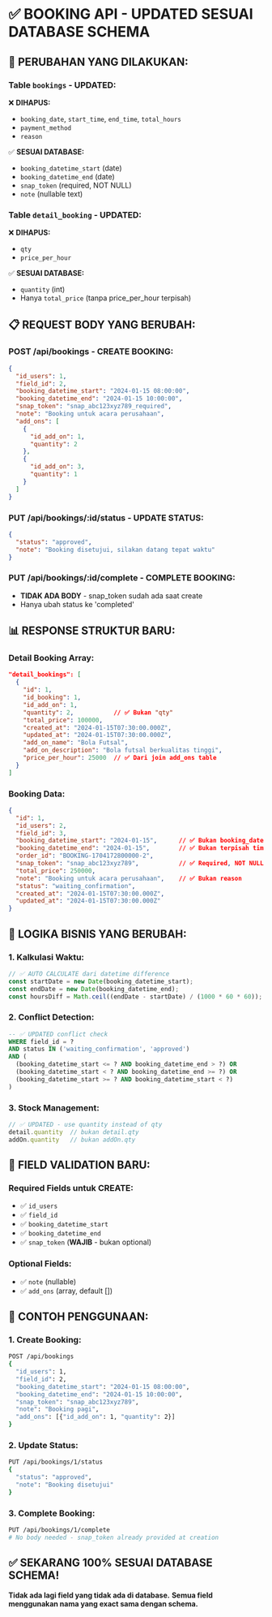 # ✅ BOOKING API - UPDATED SESUAI DATABASE SCHEMA

## 🔄 **PERUBAHAN YANG DILAKUKAN:**

### **Table `bookings` - UPDATED:**
❌ **DIHAPUS:**
- `booking_date`, `start_time`, `end_time`, `total_hours`
- `payment_method` 
- `reason`

✅ **SESUAI DATABASE:**
- `booking_datetime_start` (date)
- `booking_datetime_end` (date) 
- `snap_token` (required, NOT NULL)
- `note` (nullable text)

### **Table `detail_booking` - UPDATED:**
❌ **DIHAPUS:**
- `qty` 
- `price_per_hour`

✅ **SESUAI DATABASE:**
- `quantity` (int)
- Hanya `total_price` (tanpa price_per_hour terpisah)

## 📋 **REQUEST BODY YANG BERUBAH:**

### **POST /api/bookings - CREATE BOOKING:**
```json
{
  "id_users": 1,
  "field_id": 2,
  "booking_datetime_start": "2024-01-15 08:00:00",
  "booking_datetime_end": "2024-01-15 10:00:00",
  "snap_token": "snap_abc123xyz789_required",
  "note": "Booking untuk acara perusahaan",
  "add_ons": [
    {
      "id_add_on": 1,
      "quantity": 2
    },
    {
      "id_add_on": 3,
      "quantity": 1
    }
  ]
}
```

### **PUT /api/bookings/:id/status - UPDATE STATUS:**
```json
{
  "status": "approved",
  "note": "Booking disetujui, silakan datang tepat waktu"
}
```

### **PUT /api/bookings/:id/complete - COMPLETE BOOKING:**
- **TIDAK ADA BODY** - snap_token sudah ada saat create
- Hanya ubah status ke 'completed'

## 📊 **RESPONSE STRUKTUR BARU:**

### **Detail Booking Array:**
```json
"detail_bookings": [
  {
    "id": 1,
    "id_booking": 1,
    "id_add_on": 1,
    "quantity": 2,           // ✅ Bukan "qty"
    "total_price": 100000,
    "created_at": "2024-01-15T07:30:00.000Z",
    "updated_at": "2024-01-15T07:30:00.000Z",
    "add_on_name": "Bola Futsal",
    "add_on_description": "Bola futsal berkualitas tinggi",
    "price_per_hour": 25000  // ✅ Dari join add_ons table
  }
]
```

### **Booking Data:**
```json
{
  "id": 1,
  "id_users": 2,
  "field_id": 3,
  "booking_datetime_start": "2024-01-15",      // ✅ Bukan booking_date
  "booking_datetime_end": "2024-01-15",        // ✅ Bukan terpisah time
  "order_id": "BOOKING-1704172800000-2",
  "snap_token": "snap_abc123xyz789",           // ✅ Required, NOT NULL
  "total_price": 250000,
  "note": "Booking untuk acara perusahaan",    // ✅ Bukan reason
  "status": "waiting_confirmation",
  "created_at": "2024-01-15T07:30:00.000Z",
  "updated_at": "2024-01-15T07:30:00.000Z"
}
```

## 🔧 **LOGIKA BISNIS YANG BERUBAH:**

### **1. Kalkulasi Waktu:**
```javascript
// ✅ AUTO CALCULATE dari datetime difference
const startDate = new Date(booking_datetime_start);
const endDate = new Date(booking_datetime_end);
const hoursDiff = Math.ceil((endDate - startDate) / (1000 * 60 * 60));
```

### **2. Conflict Detection:**
```sql
-- ✅ UPDATED conflict check
WHERE field_id = ? 
AND status IN ('waiting_confirmation', 'approved') 
AND (
  (booking_datetime_start <= ? AND booking_datetime_end > ?) OR
  (booking_datetime_start < ? AND booking_datetime_end >= ?) OR
  (booking_datetime_start >= ? AND booking_datetime_start < ?)
)
```

### **3. Stock Management:**
```javascript
// ✅ UPDATED - use quantity instead of qty
detail.quantity  // bukan detail.qty
addOn.quantity   // bukan addOn.qty
```

## 🎯 **FIELD VALIDATION BARU:**

### **Required Fields untuk CREATE:**
- ✅ `id_users`
- ✅ `field_id`
- ✅ `booking_datetime_start`
- ✅ `booking_datetime_end`
- ✅ `snap_token` (**WAJIB** - bukan optional)

### **Optional Fields:**
- ✅ `note` (nullable)
- ✅ `add_ons` (array, default [])

## 📝 **CONTOH PENGGUNAAN:**

### **1. Create Booking:**
```bash
POST /api/bookings
{
  "id_users": 1,
  "field_id": 2,
  "booking_datetime_start": "2024-01-15 08:00:00",
  "booking_datetime_end": "2024-01-15 10:00:00",
  "snap_token": "snap_abc123xyz789",
  "note": "Booking pagi",
  "add_ons": [{"id_add_on": 1, "quantity": 2}]
}
```

### **2. Update Status:**
```bash
PUT /api/bookings/1/status
{
  "status": "approved",
  "note": "Booking disetujui"
}
```

### **3. Complete Booking:**
```bash
PUT /api/bookings/1/complete
# No body needed - snap_token already provided at creation
```

## ✅ **SEKARANG 100% SESUAI DATABASE SCHEMA!**

**Tidak ada lagi field yang tidak ada di database.**
**Semua field menggunakan nama yang exact sama dengan schema.**